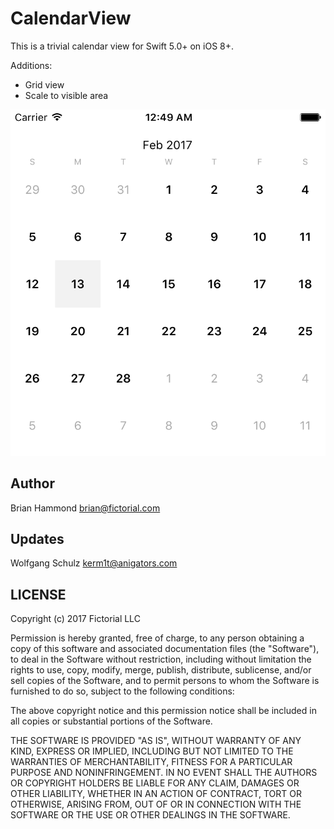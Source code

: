 # CalendarView

This is a trivial calendar view for Swift 5.0+ on iOS 8+.

Additions:
- Grid view
- Scale to visible area

![screenshot](https://github.com/fictorial/CalendarView/blob/master/Screenshot.png "Screenshot")

## Author

Brian Hammond <brian@fictorial.com>

## Updates

Wolfgang Schulz <kerm1t@anigators.com>

## LICENSE

Copyright (c) 2017 Fictorial LLC

Permission is hereby granted, free of charge, to any person obtaining a copy
of this software and associated documentation files (the "Software"), to deal
in the Software without restriction, including without limitation the rights
to use, copy, modify, merge, publish, distribute, sublicense, and/or sell
copies of the Software, and to permit persons to whom the Software is
furnished to do so, subject to the following conditions:

The above copyright notice and this permission notice shall be included in all
copies or substantial portions of the Software.

THE SOFTWARE IS PROVIDED "AS IS", WITHOUT WARRANTY OF ANY KIND, EXPRESS OR
IMPLIED, INCLUDING BUT NOT LIMITED TO THE WARRANTIES OF MERCHANTABILITY,
FITNESS FOR A PARTICULAR PURPOSE AND NONINFRINGEMENT. IN NO EVENT SHALL THE
AUTHORS OR COPYRIGHT HOLDERS BE LIABLE FOR ANY CLAIM, DAMAGES OR OTHER
LIABILITY, WHETHER IN AN ACTION OF CONTRACT, TORT OR OTHERWISE, ARISING FROM,
OUT OF OR IN CONNECTION WITH THE SOFTWARE OR THE USE OR OTHER DEALINGS IN THE
SOFTWARE.
